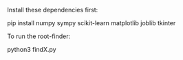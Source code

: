 Install these dependencies first:

pip install numpy sympy scikit-learn matplotlib joblib tkinter

To run the root-finder:

python3 findX.py 